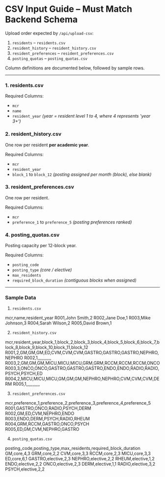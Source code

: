 # CSV Input Guide – Must Match Backend Schema

Upload order expected by `/api/upload-csv`:

1. `residents` – `residents.csv`
2. `resident_history` – `resident_history.csv`
3. `resident_preferences` – `resident_preferences.csv`
4. `posting_quotas` – `posting_quotas.csv`

Column definitions are documented below, followed by sample rows.

---

### 1. residents.csv

Required Columns:

- `mcr`
- `name`
- `resident_year` _(year = resident level 1 to 4, where 4 represents 'year 3+')_

### 2. resident_history.csv

One row per resident **per academic year**.

Required Columns:

- `mcr`
- `resident_year`
- `block_1` to `block_12` _(posting assigned per month (block), else blank)_

### 3. resident_preferences.csv

One row per resident.

Required Columns:

- `mcr`
- `preference_1` to `preference_5` _(posting preferences ranked)_

### 4. posting_quotas.csv

Posting capacity per 12-block year.

Required Columns:

- `posting_code`
- `posting_type` _(core / elective)_
- `max_residents`
- `required_block_duration` _(contiguous blocks when assigned)_

---

### Sample Data

1. `residents.csv`

mcr,name,resident_year
R001,John Smith,2
R002,Jane Doe,1
R003,Mike Johnson,3
R004,Sarah Wilson,2
R005,David Brown,1

2. `resident_history.csv`

mcr,resident_year,block_1,block_2,block_3,block_4,block_5,block_6,block_7,block_8,block_9,block_10,block_11,block_12
R001,2,GM,GM,GM,ED,CVM,CVM,CVM,GASTRO,GASTRO,GASTRO,NEPHRO,NEPHRO
R002,1,,,,,,,,,,,
R003,2,GM,GM,GM,MICU,MICU,MICU,GRM,GRM,RCCM,RCCM,RCCM,ONCO
R003,3,ONCO,ONCO,GASTRO,GASTRO,GASTRO,ENDO,ENDO,RADIO,RADIO,PSYCH,PSYCH,ED
R004,2,MICU,MICU,MICU,GM,GM,GM,NEPHRO,NEPHRO,CVM,CVM,CVM,DERM
R005,1,,,,,,,,,,,

3. `resident_preferences.csv`

mcr,preference_1,preference_2,preference_3,preference_4,preference_5
R001,GASTRO,ONCO,RADIO,PSYCH,DERM
R002,GM,ED,CVM,NEPHRO,ENDO
R003,ENDO,DERM,PSYCH,RADIO,RHEUM
R004,GRM,RCCM,GASTRO,ONCO,PSYCH
R005,ED,GM,CVM,NEPHRO,GASTRO

4. `posting_quotas.csv`

posting_code,posting_type,max_residents,required_block_duration
GM,core,4,3
GRM,core,2,2
CVM,core,3,3
RCCM,core,2,3
MICU,core,3,3
ED,core,6,1
GASTRO,elective,2,3
NEPHRO,elective,2,2
RHEUM,elective,1,2
ENDO,elective,2,2
ONCO,elective,2,3
DERM,elective,1,1
RADIO,elective,3,2
PSYCH,elective,2,2
